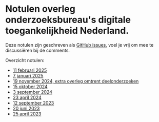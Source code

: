 # Notulen overleg onderzoeksbureau's digitale toegankelijkheid Nederland. 
 
Deze notulen zijn geschreven als [GitHub issues](https://github.com/WCAG-Audit-Discussions/notulen-obnl/issues), voel je vrij om mee te discussiëren bij de comments.

Overzicht notulen:
- [11 februari 2025](https://github.com/WCAG-Audit-Discussions/notulen-obnl/issues/9)
- [7 januari 2025](https://github.com/WCAG-Audit-Discussions/notulen-obnl/issues/8)
- [19 november 2024, extra overleg omtrent deelonderzoeken](https://github.com/WCAG-Audit-Discussions/notulen-obnl/issues/7)
- [15 oktober 2024](https://github.com/WCAG-Audit-Discussions/notulen-obnl/issues/6)
- [3 september 2024](https://github.com/WCAG-Audit-Discussions/notulen-obnl/issues/5)
- [23 april 2024](https://github.com/WCAG-Audit-Discussions/notulen-obnl/issues/4)
- [12 september 2023](https://github.com/WCAG-Audit-Discussions/notulen-obnl/issues/3)
- [20 juni 2023](https://github.com/WCAG-Audit-Discussions/notulen-obnl/issues/2)
- [25 april 2023](https://github.com/WCAG-Audit-Discussions/notulen-obnl/issues/1)
